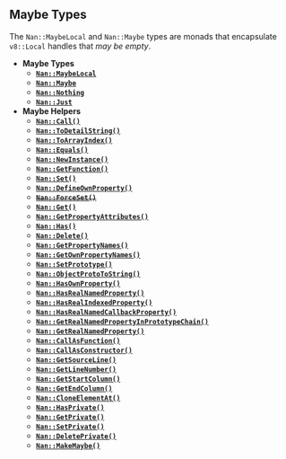 ## Maybe Types

The `Nan::MaybeLocal` and `Nan::Maybe` types are monads that encapsulate `v8::Local` handles that _may be empty_.

* **Maybe Types**
  * <a href="#api_nan_maybe_local"><b><code>Nan::MaybeLocal</code></b></a>
  * <a href="#api_nan_maybe"><b><code>Nan::Maybe</code></b></a>
  * <a href="#api_nan_nothing"><b><code>Nan::Nothing</code></b></a>
  * <a href="#api_nan_just"><b><code>Nan::Just</code></b></a>
* **Maybe Helpers**
  * <a href="#api_nan_call"><b><code>Nan::Call()</code></b></a>
  * <a href="#api_nan_to_detail_string"><b><code>Nan::ToDetailString()</code></b></a>
  * <a href="#api_nan_to_array_index"><b><code>Nan::ToArrayIndex()</code></b></a>
  * <a href="#api_nan_equals"><b><code>Nan::Equals()</code></b></a>
  * <a href="#api_nan_new_instance"><b><code>Nan::NewInstance()</code></b></a>
  * <a href="#api_nan_get_function"><b><code>Nan::GetFunction()</code></b></a>
  * <a href="#api_nan_set"><b><code>Nan::Set()</code></b></a>
  * <a href="#api_nan_define_own_property"><b><code>Nan::DefineOwnProperty()</code></b></a>
  * <a href="#api_nan_force_set"><del><b><code>Nan::ForceSet()</code></b></del></a>
  * <a href="#api_nan_get"><b><code>Nan::Get()</code></b></a>
  * <a href="#api_nan_get_property_attribute"><b><code>Nan::GetPropertyAttributes()</code></b></a>
  * <a href="#api_nan_has"><b><code>Nan::Has()</code></b></a>
  * <a href="#api_nan_delete"><b><code>Nan::Delete()</code></b></a>
  * <a href="#api_nan_get_property_names"><b><code>Nan::GetPropertyNames()</code></b></a>
  * <a href="#api_nan_get_own_property_names"><b><code>Nan::GetOwnPropertyNames()</code></b></a>
  * <a href="#api_nan_set_prototype"><b><code>Nan::SetPrototype()</code></b></a>
  * <a href="#api_nan_object_proto_to_string"><b><code>Nan::ObjectProtoToString()</code></b></a>
  * <a href="#api_nan_has_own_property"><b><code>Nan::HasOwnProperty()</code></b></a>
  * <a href="#api_nan_has_real_named_property"><b><code>Nan::HasRealNamedProperty()</code></b></a>
  * <a href="#api_nan_has_real_indexed_property"><b><code>Nan::HasRealIndexedProperty()</code></b></a>
  * <a href="#api_nan_has_real_named_callback_property"><b><code>Nan::HasRealNamedCallbackProperty()</code></b></a>
  * <a href="#api_nan_get_real_named_property_in_prototype_chain"><b><code>Nan::GetRealNamedPropertyInPrototypeChain()</code></b></a>
  * <a href="#api_nan_get_real_named_property"><b><code>Nan::GetRealNamedProperty()</code></b></a>
  * <a href="#api_nan_call_as_function"><b><code>Nan::CallAsFunction()</code></b></a>
  * <a href="#api_nan_call_as_constructor"><b><code>Nan::CallAsConstructor()</code></b></a>
  * <a href="#api_nan_get_source_line"><b><code>Nan::GetSourceLine()</code></b></a>
  * <a href="#api_nan_get_line_number"><b><code>Nan::GetLineNumber()</code></b></a>
  * <a href="#api_nan_get_start_column"><b><code>Nan::GetStartColumn()</code></b></a>
  * <a href="#api_nan_get_end_column"><b><code>Nan::GetEndColumn()</code></b></a>
  * <a href="#api_nan_clone_element_at"><b><code>Nan::CloneElementAt()</code></b></a>
  * <a href="#api_nan_has_private"><b><code>Nan::HasPrivate()</code></b></a>
  * <a href="#api_nan_get_private"><b><code>Nan::GetPrivate()</code></b></a>
  * <a href="#api_nan_set_private"><b><code>Nan::SetPrivate()</code></b></a>
  * <a href="#api_nan_delete_private"><b><code>Nan::DeletePrivate()</code></b></a>
  * <a href="#api_nan_make_maybe"><b><code>Nan::MakeMaybe()</code></b></a>

<a name="api_nan_maybe_local"></a>
